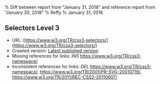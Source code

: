 % Diff between report from "January 31, 2018" and reference report from "January 30, 2018"
% Reffy
% January 31, 2018

## Selectors Level 3

- URL: [https://www.w3.org/TR/css3-selectors/](https://www.w3.org/TR/css3-selectors/)
- Crawled version: [Latest published version](https://www.w3.org/TR/2018/CR-selectors-3-20180130/)
- Missing references for links: *INS* https://www.w3.org/TR/css3-namespace/
- Inconsistent references for links: *DEL* https://www.w3.org/TR/css3-namespace/, https://www.w3.org/TR/2001/PR-SVG-20010719/, https://www.w3.org/TR/2011/REC-CSS2-20110607/


